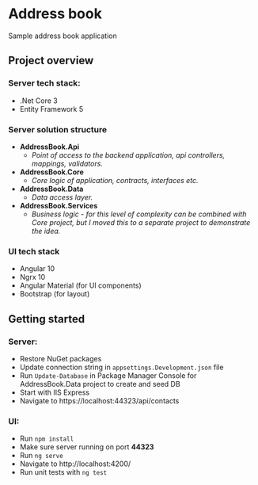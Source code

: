 # Address book

Sample address book application

## Project overview

### Server tech stack:

- .Net Core 3
- Entity Framework 5

### Server solution structure

- **AddressBook.Api**
  - _Point of access to the backend application, api controllers, mappings, validators._
- **AddressBook.Core**
  - _Core logic of application, contracts, interfaces etc._
- **AddressBook.Data**
  - _Data access layer._
- **AddressBook.Services**
  - _Business logic - for this level of complexity can be combined with Core project, but I moved this to a separate project to demonstrate the idea._

### UI tech stack

- Angular 10
- Ngrx 10
- Angular Material (for UI components)
- Bootstrap (for layout)

## Getting started

### Server:

- Restore NuGet packages
- Update connection string in `appsettings.Development.json` file
- Run `Update-Database` in Package Manager Console for AddressBook.Data project to create and seed DB
- Start with IIS Express
- Navigate to https://localhost:44323/api/contacts

### UI:

- Run `npm install`
- Make sure server running on port **44323**
- Run `ng serve`
- Navigate to http://localhost:4200/
- Run unit tests with `ng test`
